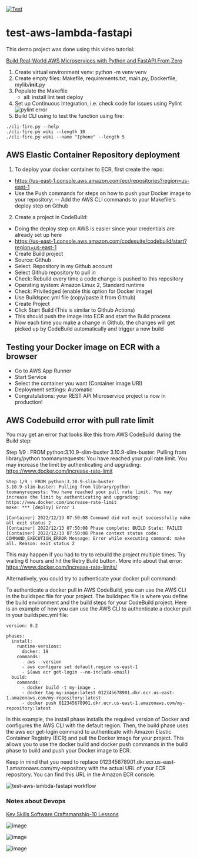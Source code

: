 [![Test](https://github.com/jmandrake/test-aws-ecr-docker-fastapi-python/actions/workflows/devops.yml/badge.svg)](https://github.com/jmandrake/test-aws-ecr-docker-fastapi-python/actions/workflows/devops.yml)

# test-aws-lambda-fastapi

This demo project was done using this video tutorial:

[Build Real-World AWS Microservices with Python and FastAPI From Zero](https://www.youtube.com/watch?v=SqFFCTNyi88&t=2430s)


1. Create virtual environment venv: python -m venv venv
2. Create empty files: Makefile, requirements.txt, main.py, Dockerfile, mylib/__init__.py
3. Populate the Makefile
    - all: install lint test deploy
4. Set up Continuous Integration, i.e. check code for issues using Pylint
![pylint error](https://user-images.githubusercontent.com/9938598/206826810-69873457-18a1-4aa8-a0b5-ecaa9ef80c60.png)
5. Build CLI using to test the function using fire: 
```
./cli-fire.py --help
./cli-fire.py wiki --length 10
./cli-fire.py wiki --name "Iphone" --length 5
```

## AWS Elastic Container Repository deployment

1) To deploy your docker container to ECR, first create the repo: 
- https://us-east-1.console.aws.amazon.com/ecr/repositories?region=us-east-1
- Use the Push commands for steps on how to push your Docker image to your repository:
-- Add the AWS CLI commands to your Makefile's deploy step on Github

2) Create a project in CodeBuild:
- Doing the deploy step on AWS is easier since your credentials are already set up here
- https://us-east-1.console.aws.amazon.com/codesuite/codebuild/start?region=us-east-1
- Create Build project 
- Source: Github
- Select: Repository in my Github account
- Select Github repository to pull in
- Check: Rebuild every time a code change is pushed to this repository
- Operating system: Amazon Linux 2, Standard runtime
- Check: Priviledged (enable this option for Docker image)
- Use Buildspec.yml file (copy/paste it from Github)
- Create Project
- Click Start Build (This is similar to Github Actions)
- This should push the image into ECR and start the Build process
- Now each time you make a change in Github, the changes will get picked up by CodeBuild automatically and trigger a new build

## Testing your Docker image on ECR with a browser
- Go to AWS App Runner
- Start Service
- Select the container you want (Container image URI)
- Deployment settings: Automatic
- Congratulations: your REST API Microservice project is now in production!


## AWS Codebuild error with pull rate limit

You may get an error that looks like this from AWS CodeBuild during the Build step:

Step 1/9 : FROM python:3.10.9-slim-buster
3.10.9-slim-buster: Pulling from library/python
toomanyrequests: You have reached your pull rate limit. You may increase the limit by authenticating and upgrading: https://www.docker.com/increase-rate-limit


```
Step 1/9 : FROM python:3.10.9-slim-buster
3.10.9-slim-buster: Pulling from library/python
toomanyrequests: You have reached your pull rate limit. You may increase the limit by authenticating and upgrading: https://www.docker.com/increase-rate-limit
make: *** [deploy] Error 1

[Container] 2022/12/13 07:50:08 Command did not exit successfully make all exit status 2
[Container] 2022/12/13 07:50:08 Phase complete: BUILD State: FAILED
[Container] 2022/12/13 07:50:08 Phase context status code: COMMAND_EXECUTION_ERROR Message: Error while executing command: make all. Reason: exit status 2
```

This may happen if you had to try to rebuild the project multiple times. Try waiting 6 hours and hit the Retry Build button.
More info about that error: https://www.docker.com/increase-rate-limits/

Alternatively, you could try to authenticate your docker pull command:

To authenticate a docker pull in AWS CodeBuild, you can use the AWS CLI in the buildspec file for your project. The buildspec file is where you define the build environment and the build steps for your CodeBuild project. Here is an example of how you can use the AWS CLI to authenticate a docker pull in your buildspec.yml file:

```
version: 0.2

phases:
  install:
    runtime-versions:
      docker: 19
    commands:
      - aws --version
      - aws configure set default.region us-east-1
      - $(aws ecr get-login --no-include-email)
  build:
    commands:
      - docker build -t my-image .
      - docker tag my-image:latest 012345678901.dkr.ecr.us-east-1.amazonaws.com/my-repository:latest
      - docker push 012345678901.dkr.ecr.us-east-1.amazonaws.com/my-repository:latest
```

In this example, the install phase installs the required version of Docker and configures the AWS CLI with the default region. Then, the build phase uses the aws ecr get-login command to authenticate with Amazon Elastic Container Registry (ECR) and pull the Docker image for your project. This allows you to use the docker build and docker push commands in the build phase to build and push your Docker image to ECR.

Keep in mind that you need to replace 012345678901.dkr.ecr.us-east-1.amazonaws.com/my-repository with the actual URL of your ECR repository. You can find this URL in the Amazon ECR console.


![test-aws-lambda-fastapi workflow](https://github.com/jmandrake/test-aws-lambda-fastapi/actions/workflows/devops.yml/badge.svg)

### Notes about Devops
[Key Skills Software Craftsmanship-10 Lessons](https://www.youtube.com/watch?v=qNBr5A0Kzgk)

![image](https://user-images.githubusercontent.com/9938598/207751905-5e80d63a-418c-4bbc-8e4f-222a21458bfb.png)

![image](https://user-images.githubusercontent.com/9938598/207752059-692d7ef9-bb1c-4d88-b080-0d57e8a30547.png)

![image](https://user-images.githubusercontent.com/9938598/207752804-4e3c9fb9-5787-40f3-ac26-cdba8a9aef86.png)


